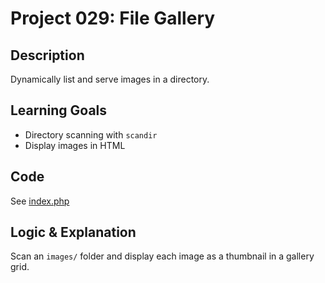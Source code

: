 # Project 029: File Gallery

## Description
Dynamically list and serve images in a directory.

## Learning Goals
- Directory scanning with `scandir`
- Display images in HTML

## Code
See [index.php](index.php)

## Logic & Explanation
Scan an `images/` folder and display each image as a thumbnail in a gallery grid.
